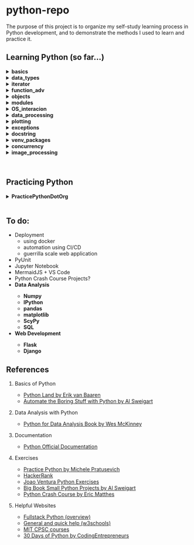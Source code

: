 
<h1> python-repo </h1>
<p>
    The purpose of this project is to organize my self-study learning process in Python development, and to demonstrate the methods I used to learn and practice it.
</p>

<h2> Learning Python (so far...) </h2>
<p>
<details><summary><b> basics </b></summary>
    <ul>
        <li> installing Python3 </li>
        <li> setting up an IDE (Visual Studio Code) </li>
        <li> print() function
            <ul>
                <li> f-string format </li>
            </ul>
        </li>
        <li> range() function </li>
        <li> basic datatypes (int, float, string, bool)
            <ul>
                <li> string methods </li>
            </ul>
        </li>
        <li> conditionals (if, else, elif) </li>
        <li> loops (while, for)
            <ul>
                <li> break, continue statements </li>
                <li> nested loops </li>
            </ul>
        </li>    
        <li> function basics </li>
    <ul>
</details>
<details><summary><b> data_types </b></summary>
    <ul>
        <li> lists </li>
        <li> dictionary </li>
        <li> sets </li>
        <li> tuples </li>
        <li> comprehensions </li>
    </ul>
</details>
<details><summary><b> iterator </b></summary>
    <ul>
        <li> how it works in Python </li>
        <li> iterator vs iterable </li>
        <li> built-in iterators </li>
        <li> making your own iterator with __iter__method and __next__method </li>
        <li> range_func
            <ul>
                <li> how it works? </li>
                <li> practical uses </li>
            <ul>
        </li>
    </ul>
</details>
<details><summary><b> function_adv </b></summary>
    <ul>
        <li> advanced concepts 
            <ul>
                <li> forced keyword arguments </li>
                <li> wrapper function </li>
                <li> lambda functions </li>
            </ul>
        </li>
    </ul>
</details>
<details><summary><b> objects </b></summary>
    <ul>
        <li> basics 
            <ul>
                <li> "self" </li>
                <li> constructors </li>
                <li> methods </li>
                <li> creating instances, invoking a class </li>
            </ul>
        </li>
        <li> inheritance
            <ul> 
                <li> overriding (methods, constructors) </li>
            </ul>
        </li>
        <li> data classes </li>
    </ul>
</details>
<details><summary><b> modules </b></summary>
    <ul>
        <li> importing lib, modules </li> 
        <li> package </li> 
    </ul>
</details>
<details><summary><b> OS_interacion </b></summary>
    <ul>
        <li> w/r files </li> 
        <li> move, delete, create, rename files </li> 
        <li> file permissions, users and groups, file types </li> 
        <li> checking python version in code </li> 
    </ul>
</details>
<details><summary><b> data_processing </b></summary>
    <ul>
        <li> JSON </li>
        <li> YAML </li>
        <li> requests lib </li>
        <li> BeautifulSoup lib </li>
    </ul>
</details>
<details><summary><b> plotting </b></summary>
    <ul>
        <li> bokeh lib </li>
    </ul>
</details>
<details><summary><b> exceptions </b></summary>
    <ul>
        <li> try, except, else, finally </li>
        <li> raising/throwing exceptions </li>
    </ul>
</details>
<details><summary><b> docstring </b></summary>
    <ul>
        <li> what are docstrings? </li>
        <li> how to create and use it? </li>
    </ul>
</details>
<details><summary><b> venv_packages </b></summary>
    <ul>
        <li> virtual environment </li>
        <li> pip </li>
        <li> pipenv </li>
    </ul>
</details>
<details><summary><b> concurrency </b></summary>
    <ul>
        <li> theory
            <ul>
                <li> threading </li>
                <li> multiprocessing </li>
                <li> asynchronous IO </li>
                <li> I/O bound vs CPU bound software </li>
                <li> PyPy </li>
                <li> Cython </li>
            </ul> 
        </li>
        <li> examples 
            <ul>
                <li> single threaded (cpu bound ex.) </li>
                <li> threading (cpu bound and io bound ex.) </li>
                <li> multiprocessing (cpu bound) </li>
                <li> multiprocessing (cpu bound) using pool </li>
            </ul>
        </li>
    </ul>
</details>
<details><summary><b> image_processing </b></summary>
    <ul>
        <li> Pillow lib </li>
    </ul>
</details>
</p>      
<br>
<h2> Practicing Python </h2>
<details><summary><b> PracticePythonDotOrg </b></summary>
    <ul>
        <li> All exercises done (39 exercises) 
            <ul>
                <li> Covers all basic functionalities (with increasing difficulty)  </li>
            </ul>
        </li>
    </ul>
</details>  
<br>
<h2> To do: </h2>
<ul>
    <li> Deployment 
        <ul>
            <li> using docker </li>
            <li> automation using CI/CD </li>
            <li> guerrilla scale web application </li>
        </ul>
    </li>
    <li> PyUnit </li>
    <li> Jupyter Notebook </li>
    <li> MermaidJS + VS Code </li>
    <li> Python Crash Course Projects? </li>
    <li><b> Data Analysis
        <ul>
            <li> Numpy </li>
            <li> IPython </li>
            <li> pandas </li>
            <li> matplotlib </li>
            <li> ScyPy </li>
            <li> SQL </li>
        </ul> 
    </b></li>
    <li><b> Web Development
        <ul>
            <li> Flask </li>
            <li> Django </li>
        </ul> 
    </b></li>
</ul>

<h2> References </h2>

1. Basics of Python
    - [Python Land by Erik van Baaren](https://python.land)
    - [Automate the Boring Stuff with Python by Al Sweigart](https://automatetheboringstuff.com/)

2. Data Analysis with Python
    - [Python for Data Analysis Book by Wes McKinney](https://www.cin.ufpe.br/~embat/Python%20for%20Data%20Analysis.pdf)

3. Documentation
    - [Python Official Documentation](https://docs.python.org/3/tutorial/index.html)

4. Exercises
    - [Practice Python by Michele Pratusevich](https://www.practicepython.org/)
    - [HackerRank](https://www.hackerrank.com/domains/python)
    - [Joao Ventura Python Exercises](https://joaoventura.net/static/files/python_exercises_book.pdf)
    - [Big Book Small Python Projects by Al Sweigart](https://edu.anarcho-copy.org/Programming%20Languages/Python/BigBookSmallPythonProjects.pdf)
    - [Python Crash Course by Eric Matthes](http://bedford-computing.co.uk/learning/wp-content/uploads/2015/10/No.Starch.Python.Oct_.2015.ISBN_.1593276036.pdf)

5. Helpful Websites
    - [Fullstack Python (overview)](https://www.fullstackpython.com/table-of-contents.html)
    - [General and quick help (w3schools)](https://www.w3schools.com/python/)
    - [MIT CPSC courses](https://ocw.mit.edu/search/?l=Undergraduate&s=department_course_numbers.sort_coursenum&t=Computer%20Science)
    - [30 Days of Python by CodingEntrepreneurs](https://www.youtube.com/playlist?list=PLEsfXFp6DpzQjDBvhNy5YbaBx9j-ZsUe6 )
        


